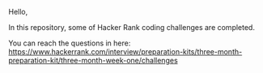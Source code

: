 Hello,

In this repository, some of Hacker Rank coding challenges are completed.

You can reach the questions in here:
https://www.hackerrank.com/interview/preparation-kits/three-month-preparation-kit/three-month-week-one/challenges
